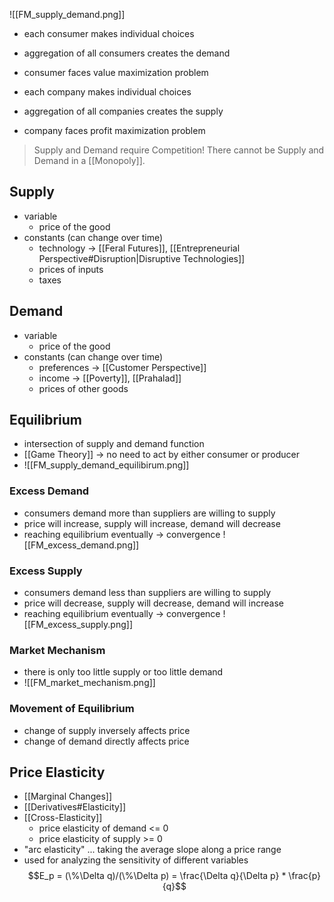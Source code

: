 ![[FM_supply_demand.png]]

- each consumer makes individual choices
- aggregation of all consumers creates the demand
- consumer faces value maximization problem

- each company makes individual choices
- aggregation of all companies creates the supply
- company faces profit maximization problem

> Supply and Demand require Competition!
> There cannot be Supply and Demand in a [[Monopoly]].
## Supply
- variable
	- price of the good
- constants (can change over time)
	- technology -> [[Feral Futures]], [[Entrepreneurial Perspective#Disruption|Disruptive Technologies]]
	- prices of inputs
	- taxes
## Demand
- variable
	- price of the good
- constants (can change over time)
	- preferences -> [[Customer Perspective]]
	- income -> [[Poverty]], [[Prahalad]]
	- prices of other goods
## Equilibrium
- intersection of supply and demand function
- [[Game Theory]] -> no need to act by either consumer or producer
- ![[FM_supply_demand_equilibirum.png]]
### Excess Demand
- consumers demand more than suppliers are willing to supply
- price will increase, supply will increase, demand will decrease
- reaching equilibrium eventually -> convergence
![[FM_excess_demand.png]]
### Excess Supply
- consumers demand less than suppliers are willing to supply
- price will decrease, supply will decrease, demand will increase
- reaching equilibrium eventually -> convergence
![[FM_excess_supply.png]]

### Market Mechanism
- there is only too little supply or too little demand
- ![[FM_market_mechanism.png]]
### Movement of Equilibrium
- change of supply inversely affects price
- change of demand directly affects price
## Price Elasticity
- [[Marginal Changes]]
- [[Derivatives#Elasticity]]
- [[Cross-Elasticity]]
	- price elasticity of demand <= 0
	- price elasticity of supply >= 0
- "arc elasticity" ... taking the average slope along a price range
- used for analyzing the sensitivity of different variables
$$E_p = (\%\Delta q)/(\%\Delta p) = \frac{\Delta q}{\Delta p} * \frac{p}{q}$$
